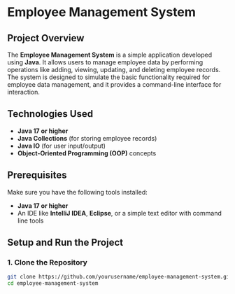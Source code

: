# Employee Management System

## Project Overview
The **Employee Management System** is a simple application developed using **Java**. It allows users to manage employee data by performing operations like adding, viewing, updating, and deleting employee records. The system is designed to simulate the basic functionality required for employee data management, and it provides a command-line interface for interaction.

## Technologies Used
- **Java 17 or higher**
- **Java Collections** (for storing employee records)
- **Java IO** (for user input/output)
- **Object-Oriented Programming (OOP)** concepts

## Prerequisites
Make sure you have the following tools installed:
- **Java 17 or higher**
- An IDE like **IntelliJ IDEA**, **Eclipse**, or a simple text editor with command line tools

## Setup and Run the Project

### 1. Clone the Repository
```bash
git clone https://github.com/yourusername/employee-management-system.git
cd employee-management-system

